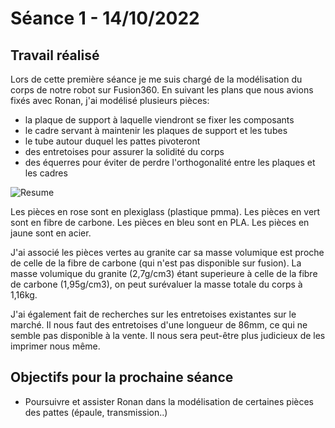 # Séance 1 - 14/10/2022
## Travail réalisé

Lors de cette première séance je me suis chargé de la modélisation du corps de notre robot sur Fusion360.
En suivant les plans que nous avions fixés avec Ronan, j'ai modélisé plusieurs pièces:
- la plaque de support à laquelle viendront se fixer les composants
- le cadre servant à maintenir les plaques de support et les tubes
- le tube autour duquel les pattes pivoteront
- des entretoises pour assurer la solidité du corps 
- des équerres pour éviter de perdre l'orthogonalité entre les plaques et les cadres


![Resume](https://user-images.githubusercontent.com/95374519/195982006-61ebdf0e-ffb6-454f-8b92-c16641e4df19.png)


Les pièces en rose sont en plexiglass (plastique pmma). Les pièces en vert sont en fibre de carbone. Les pièces en bleu sont en PLA. Les pièces en jaune sont en acier.

J'ai associé les pièces vertes au granite car sa masse volumique est proche de celle de la fibre de carbone (qui n'est pas disponible sur fusion). La masse volumique du granite (2,7g/cm3) étant superieure à celle de la fibre de carbone (1,95g/cm3), on peut surévaluer la masse totale du corps à 1,16kg.


J'ai également fait de recherches sur les entretoises existantes sur le marché. Il nous faut des entretoises d'une longueur de 86mm, ce qui ne semble pas disponible à la vente. Il nous sera peut-être plus judicieux de les imprimer nous même. 

## Objectifs pour la prochaine séance
-  Poursuivre et assister Ronan dans la modélisation de certaines pièces des pattes (épaule, transmission..)
